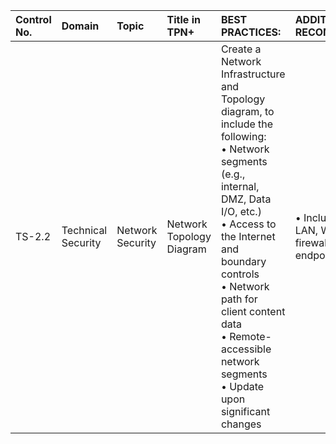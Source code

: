 | Control No. | Domain | Topic | Title in TPN+ | BEST PRACTICES: | ADDITIONAL RECOMMENDATIONS: |
| :--- | :--- | :--- | :--- | :--- | :--- |
| TS-2.2 | Technical Security | Network Security | Network Topology Diagram | Create a Network Infrastructure and Topology diagram, to include the following:<br>• Network segments (e.g., internal, DMZ, Data I/O, etc.)<br>• Access to the Internet and boundary controls<br>• Network path for client content data<br>• Remote-accessible network segments<br>• Update upon significant changes | • Include WAN, DMZ, LAN, WLAN, VLAN, firewalls, switches, endpoints, etc. |

